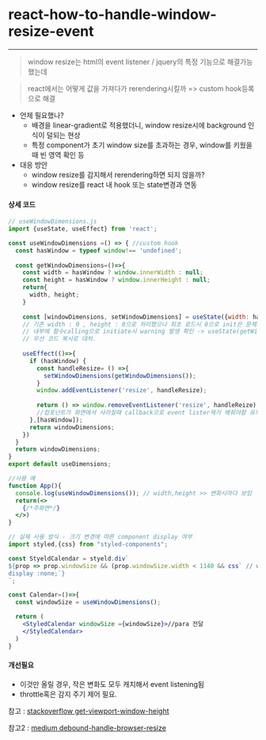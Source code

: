 # react-how-to-handle-window-resize-event
---
> window resize는 html의 event listener / jquery의 특정 기능으로 해결가능했는데

> react에서는 어떻게 값을 가져다가 rerendering시킬까 => custom hook등록으로 해결

- 언제 필요했나?
  - 배경을 linear-gradient로 적용했더니, window resize시에 background 인식이 덜되는 현상
  - 특정 component가 초기 window size를 초과하는 경우, window를 키웠을 때 빈 영역 확인 등
- 대응 방안
  - window resize를 감지해서 rerendering하면 되지 않을까?
  - window resize를 react 내 hook 또는 state변경과 연동
 
 
#### 상세 코드

```jsx
// useWindowDimensions.js
import {useState, useEffect} from 'react';

const useWindowDimensions =() => { //custom hook
  const hasWindow = typeof window!== 'undefined';
  
  const getWindowDimensions=()=>{
    const width = hasWindow ? window.innerWidth : null;
    const height = hasWindow ? window.innerHeight : null;
    return{
      width, height;
    }
    
    const [windowDimensions, setWindowDimensions] = useState({width: hasWindow ? window.innerWidth : null, height:hasWindow ? window.innerHeight : null});
    // 기존 width : 0 , height : 0으로 처리했으나 최초 로드시 0으로 init은 문제가 있음
    // 내부에 함수calling으로 initiate시 warning 발생 확인 -> useState(getWindow..)
    // 우선 코드 복사로 대처.
    
    useEffect(()=>{
      if (hasWindow) {
        const handleResize= () =>{
          setWindowDimensions(getWindowDimensions());
        }
        window.addEventListener('resize', handleResize);
        
        return () => window.removeEventListener('resize', handleReize);
        //컴포넌트가 화면에서 사라질때 callback으로 event lister제거 해줘야함 유의. (clean-up)
      },[hasWindow]);
      return windowDimensions;
    }) 
  }
  return windowDimensions;
}
export default useDimensions;
```

```jsx
//사용 예
function App(){
  console.log(useWindowDimensions()); // width,height >> 변화시마다 보임
  return(<>
    {/*주화면*/}
  </>)
}

```

```jsx
// 실제 사용 방식 - 크기 변경에 따른 component display 여부
import styled,{css} from "styled-components";

const StyeldCalendar = styeld.div`
${prop => prop.windowSize && (prop.windowSize.width < 1140 && css` // window size가 있을 경우, width check
display :none;`}
`;

const Calendar=()=>{
  const windowSize = useWindowDimensions();

  return (
    <StyledCalendar windowSize ={windowSize}>//para 전달
    </StyledCalendar>
  )
}


```


#### 개선필요
- 이것만 올릴 경우, 작은 변화도 모두 캐치해서 event listening됨
- throttle혹은 감지 주기 제어 필요.

참고 : [stackoverflow get-viewport-window-height](https://stackoverflow.com/questions/36862334/get-viewport-window-height-in-reactjs)

참고2 : [medium debound-handle-browser-resize](https://medium.com/geekculture/debounce-handle-browser-resize-like-a-pro-994cd522e14b)
